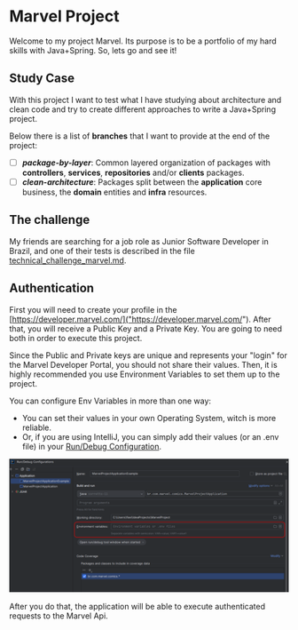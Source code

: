 # Marvel Project

Welcome to my project Marvel. Its purpose is to be a portfolio of my hard skills with Java+Spring.
So, lets go and see it!

## Study Case

With this project I want to test what I have studying about architecture and clean code
and try to create different approaches to write a Java+Spring project.

Below there is a list of **branches** that I want to provide at the end of the project:

+ [ ] ***package-by-layer***: Common layered organization of packages with **controllers**, **services**, **repositories** and/or **clients** packages.
+ [ ] ***clean-architecture***: Packages split between the **application** core business, the **domain** entities and **infra** resources.

## The challenge

My friends are searching for a job role as Junior Software Developer in Brazil,
and one of their tests is described in the file
[technical_challenge_marvel.md](technical_challenge_marvel.md).

## Authentication

First you will need to create your profile in the [https://developer.marvel.com/]("https://developer.marvel.com/").
After that, you will receive a Public Key and a Private Key. You are going to need both in order to execute this project.

Since the Public and Private keys are unique and represents your "login" for the Marvel Developer Portal, you should not
share their values. Then, it is highly recommended you use Environment Variables to set them up to the project.

You can configure Env Variables in more than one way:
+ You can set their values in your own Operating System, witch is more reliable.
+ Or, if you are using IntelliJ, you can simply add their values (or an .env file) in your [Run/Debug Configuration]("https://www.baeldung.com/intellij-idea-environment-variables").

![IntelliJ Run/Debug Configuration](docs/env_variables.png)

After you do that, the application will be able to execute authenticated requests to the Marvel Api.
